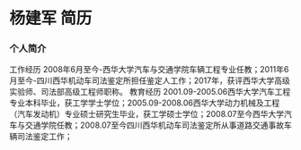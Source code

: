 # 杨建军 简历

### 个人简介
工作经历
2008年6月至今-西华大学汽车与交通学院车辆工程专业任教；2011年6月至今-四川西华机动车司法鉴定所担任鉴定人工作；2017年，获评西华大学高级实验师、司法部高级工程师职称。
教育经历
2001.09-2005.06西华大学汽车工程专业本科毕业，获工学学士学位；2005.09-2008.06西华大学动力机械及工程（汽车发动机）专业硕士研究生毕业，获工学硕士学位；2008.07至今西华大学汽车与交通学院任教；2008.07至今四川西华机动车司法鉴定所从事道路交通事故车辆司法鉴定工作；
